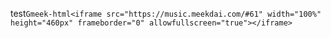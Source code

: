 test`Gmeek-html<iframe src="https://music.meekdai.com/#61" width="100%" height="460px" frameborder="0" allowfullscreen="true"></iframe>`

